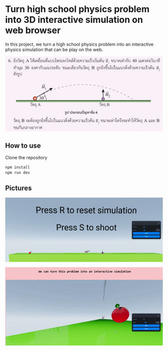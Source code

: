 # Turn high school physics problem into 3D interactive simulation on web browser
In this project, we turn a high school physics problem into an interactive physics simulation that can be play on the web.

![problem](/public/images/problemsswt.png)

## How to use
Clone the repository
```bash
npm install
npm run dev
```

## Pictures
![demopic](/public/images/demoscreen.png)

![demogif](/public/images/gif.gif)

